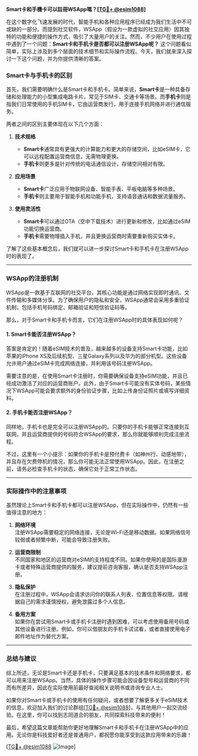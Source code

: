 **Smart卡和手機卡可以註冊WSApp嗎？[[TG💪+ @esim1088](https://t.me/s/esim1088)]**

在这个数字化飞速发展的时代，智能手机和各种应用程序已经成为我们生活中不可或缺的一部分。而提到社交软件，WSApp（假设为一款虚拟的社交应用）因其独特的功能和便捷的操作方式，吸引了大量用户的关注。然而，不少用户在使用过程中遇到了一个问题：**Smart卡和手机卡是否都可以注册WSApp呢？** 这个问题看似简单，实际上涉及到多个层面的技术细节和实际操作流程。今天，我们就来深入探讨一下这个问题，并为你提供清晰的答案。

### Smart卡与手机卡的区别

首先，我们需要明确什么是Smart卡和手机卡。简单来说，**Smart卡**是一种具备存储和处理能力的小型集成电路卡片，常见于SIM卡、交通卡等场景。而**手机卡**则是指我们日常使用的手机SIM卡，它由运营商发行，用于连接手机网络并进行通信服务。

两者之间的区别主要体现在以下几个方面：

1. **技术规格**  
   - **Smart卡**通常具有更强大的计算能力和更大的存储空间，比如eSIM卡，它可以远程配置运营商信息，无需物理更换。
   - **手机卡**则更多是针对传统的电话通信设计，存储空间相对有限。

2. **应用场景**  
   - **Smart卡**广泛应用于物联网设备、智能手表、平板电脑等多种场景。
   - **手机卡**则主要用于智能手机和功能手机，支持语音通话和数据流量服务。

3. **使用灵活性**  
   - **Smart卡**可以通过OTA（空中下载技术）进行更新和修改，比如通过eSIM功能切换运营商。
   - **手机卡**需要物理插入手机，并且更换运营商时需要重新购买实体卡。

了解了这些基本概念后，我们就可以进一步探讨Smart卡和手机卡在注册WSApp时的表现了。

---

### WSApp的注册机制

WSApp是一款基于互联网的社交平台，其核心功能是通过网络实现即时通讯、文件传输和多媒体分享。为了确保用户的隐私和安全，WSApp通常会采用多重验证机制，包括手机号码绑定、邮箱验证和短信验证码等。

那么，对于Smart卡和手机卡而言，它们在注册WSApp时的具体表现如何呢？

#### 1. Smart卡能否注册WSApp？
答案是肯定的！随着eSIM技术的普及，越来越多的设备支持Smart卡功能，比如苹果的iPhone XS及后续机型、三星Galaxy系列以及华为的部分机型。这些设备允许用户通过eSIM卡完成网络连接，并利用该号码注册WSApp。

需要注意的是，在使用Smart卡注册时，你需要确保设备支持eSIM功能，并且已经成功激活了对应的运营商账户。此外，由于Smart卡可能没有实体号码，某些情况下WSApp可能会要求额外的身份验证步骤，比如上传身份证照片或填写详细资料。

#### 2. 手机卡能否注册WSApp？
同样地，手机卡也是完全可以注册WSApp的。只要你的手机卡能够正常连接到互联网，并且运营商提供的号码符合WSApp的要求，那么你就能够顺利完成注册流程。

不过，这里有一个小提示：如果你的手机卡是预付费卡（如神州行、动感地带），并且存在欠费停机的情况，那么你可能无法正常使用WSApp。因此，在注册之前，请务必检查手机卡的状态，确保它处于正常工作状态。

---

### 实际操作中的注意事项

虽然理论上Smart卡和手机卡都可以注册WSApp，但在实际操作中，仍然有一些值得注意的地方：

1. **网络环境**  
   注册WSApp需要稳定的网络连接，无论是Wi-Fi还是移动数据。如果网络信号较弱或者频繁中断，可能会导致注册失败。

2. **运营商限制**  
   不同国家和地区的运营商对eSIM的支持程度不同。如果你使用的是国际漫游卡或者特殊运营商提供的服务，建议提前咨询客服，确认是否支持WSApp注册。

3. **隐私保护**  
   在注册过程中，WSApp会请求访问你的联系人列表、位置信息等权限。请根据自己的需求谨慎授权，避免泄露过多个人信息。

4. **备用方案**  
   如果你在尝试用Smart卡或手机卡注册时遇到困难，可以考虑使用备用号码或其他设备进行注册。例如，你可以借朋友的手机卡试试看，或者直接使用电子邮件地址作为替代方案。

---

### 总结与建议

综上所述，无论是Smart卡还是手机卡，只要满足基本的技术条件和网络要求，都可以用来注册WSApp。当然，具体的操作步骤可能会因设备型号和运营商的不同而有所差异，因此在实际使用前最好查阅相关说明书或咨询专业人士。

如果你对Smart卡或手机卡的使用有任何疑问，或者想要了解更多关于eSIM技术的信息，欢迎加入我们的讨论群组[[TG💪+ @esim1088](https://t.me/s/esim1088)]，与其他用户一起交流经验。在这里，你可以找到志同道合的朋友，共同探索科技带来的便利！

最后，希望这篇文章能帮助你更好地理解Smart卡和手机卡在注册WSApp中的应用。无论你是科技爱好者还是普通用户，都祝愿你能享受到这款应用带来的乐趣！

[[TG💪+ @esim1088](https://t.me/s/esim1088) ![Image](https://i.postimg.cc/4NQfJmqS/Snipaste-2025-05-13-00-14-12.png)]